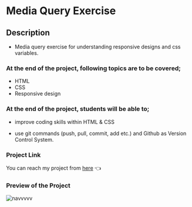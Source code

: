# Media Query Exercise
  
## Description

- Media query exercise for understanding responsive designs and css variables.

### At the end of the project, following topics are to be covered;

- HTML  
- CSS   
- Responsive design
  

### At the end of the project, students will be able to;

- improve coding skills within HTML & CSS 

- use git commands (push, pull, commit, add etc.) and Github as Version Control System.

### Project Link 

 You can reach my project from [here](https://esadakman.github.io/html-media-query-exercise/) 👈

 ### Preview of the Project

![navvvvv](https://user-images.githubusercontent.com/98649983/169153016-f9673c33-047c-4ef9-9167-1bff1c800fbd.gif)
